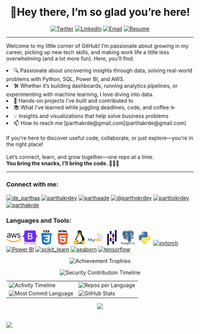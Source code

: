 <h1 align="center">👋Hey there, I’m so glad you’re here!</h1>

<p align="center">
  <a href="https://twitter.com/de_parthaa" target="_blank"><img src="https://img.shields.io/badge/Twitter-%230f1419?style=for-the-badge&logo=x&logoColor=white" alt="Twitter"></a>
  <a href="https://www.linkedin.com/in/parthakrdey" target="_blank"><img src="https://img.shields.io/badge/LinkedIn-blue?style=for-the-badge&logo=linkedin&logoColor=white" alt="LinkedIn"></a>
  <a href="mailto:parthakrde@gmail.com"><img src="https://img.shields.io/badge/Gmail-red?style=for-the-badge&logo=gmail&logoColor=white" alt="Email"></a>
  <a href="Data Analyst/Partha_Dey_Resume_25.pdf" target="_blank"><img src="https://img.shields.io/badge/Resume-View-informational?style=for-the-badge&logo=adobeacrobatreader&logoColor=white&color=brightgreen" alt="Resume"></a>
</p>

---
Welcome to my little corner of GitHub!
I’m passionate about growing in my career, picking up new tech skills, and making work life a little less overwhelming (and a lot more fun). Here, you’ll find:

  <li>🔍 Passionate about uncovering insights through data, solving real-world problems with Python, SQL, Power BI, and AWS.</li>
  <li>🛠️ Whether it’s building dashboards, running analytics pipelines, or experimenting with machine learning, I love diving into data.</li>
  <li>🌟 Hands-on projects I've built and contributed to</li>
  <li>📚 What I’ve learned while juggling deadlines, code, and coffee ☕</li>
  <li>💡 Insights and visualizations that help solve business problems</li>
  <li>📫 How to reach me [parthakrde@gmail.com](parthakrde@gmail.com)</li>
<br>
If you're here to discover useful code, collaborate, or just explore—you're in the right place!<br><br>
Let’s connect, learn, and grow together—one repo at a time.<br>
<b>You bring the snacks, I’ll bring the code. 🍪👨‍💻</b>

---
<h3 align="left">Connect with me:</h3>
<p align="left">
<a href="https://twitter.com/de_parthaa" target="blank"><img align="center" src="https://raw.githubusercontent.com/rahuldkjain/github-profile-readme-generator/master/src/images/icons/Social/twitter.svg" alt="de_parthaa" height="30" width="40" /></a>
<a href="https://linkedin.com/in/parthakrdey" target="blank"><img align="center" src="https://raw.githubusercontent.com/rahuldkjain/github-profile-readme-generator/master/src/images/icons/Social/linked-in-alt.svg" alt="parthakrdey" height="30" width="40" /></a>
<a href="https://kaggle.com/parthaade" target="blank"><img align="center" src="https://raw.githubusercontent.com/rahuldkjain/github-profile-readme-generator/master/src/images/icons/Social/kaggle.svg" alt="parthaade" height="30" width="40" /></a>
<a href="https://medium.com/@parthokrdey" target="blank"><img align="center" src="https://raw.githubusercontent.com/rahuldkjain/github-profile-readme-generator/master/src/images/icons/Social/medium.svg" alt="@parthokrdey" height="30" width="40" /></a>
<a href="https://www.hackerrank.com/parthokrdey" target="blank"><img align="center" src="https://raw.githubusercontent.com/rahuldkjain/github-profile-readme-generator/master/src/images/icons/Social/hackerrank.svg" alt="parthokrdey" height="30" width="40" /></a>
<a href="https://www.leetcode.com/parthakrde" target="blank"><img align="center" src="https://raw.githubusercontent.com/rahuldkjain/github-profile-readme-generator/master/src/images/icons/Social/leet-code.svg" alt="parthakrde" height="30" width="40" /></a>
</p>

<h3 align="left">Languages and Tools:</h3>
<p align="left"> <a href="https://aws.amazon.com" target="_blank" rel="noreferrer"> <img src="https://raw.githubusercontent.com/devicons/devicon/master/icons/amazonwebservices/amazonwebservices-original-wordmark.svg" alt="aws" width="40" height="40"/></a> <a href="https://getbootstrap.com" target="_blank" rel="noreferrer"><img src="https://raw.githubusercontent.com/devicons/devicon/master/icons/bootstrap/bootstrap-plain-wordmark.svg" alt="bootstrap" width="40" height="40"/></a> <a href="https://www.w3schools.com/css/" target="_blank" rel="noreferrer"><img src="https://raw.githubusercontent.com/devicons/devicon/master/icons/css3/css3-original-wordmark.svg" alt="css3" width="40" height="40"/></a> <a href="https://www.w3.org/html/" target="_blank" rel="noreferrer"><img src="https://raw.githubusercontent.com/devicons/devicon/master/icons/html5/html5-original-wordmark.svg" alt="html5" width="40" height="40"/></a> <a href="https://www.linux.org/" target="_blank" rel="noreferrer"><img src="https://raw.githubusercontent.com/devicons/devicon/master/icons/linux/linux-original.svg" alt="linux" width="40" height="40"/></a> <a href="https://www.mysql.com/" target="_blank" rel="noreferrer"> <img src="https://raw.githubusercontent.com/devicons/devicon/master/icons/mysql/mysql-original-wordmark.svg" alt="mysql" width="40" height="40"/></a> <a href="https://pandas.pydata.org/" target="_blank" rel="noreferrer"><img src="https://raw.githubusercontent.com/devicons/devicon/2ae2a900d2f041da66e950e4d48052658d850630/icons/pandas/pandas-original.svg" alt="pandas" width="40" height="40"/></a> <a href="https://www.postgresql.org" target="_blank" rel="noreferrer"><img src="https://raw.githubusercontent.com/devicons/devicon/master/icons/postgresql/postgresql-original-wordmark.svg" alt="postgresql" width="40" height="40"/></a> <a href="https://www.python.org" target="_blank" rel="noreferrer"> <img src="https://raw.githubusercontent.com/devicons/devicon/master/icons/python/python-original.svg" alt="python" width="40" height="40"/></a> <a href="https://pytorch.org/" target="_blank" rel="noreferrer"><img src="https://www.vectorlogo.zone/logos/pytorch/pytorch-icon.svg" alt="pytorch" width="40" height="40"/></a> <a href="https://powerbi.microsoft.com/" target="_blank" rel="noreferrer"><img src="https://www.vectorlogo.zone/logos/microsoft_powerbi/microsoft_powerbi-icon.svg" alt="Power BI" width="40" height="40"/></a> <a href="https://scikit-learn.org/" target="_blank" rel="noreferrer"><img src="https://upload.wikimedia.org/wikipedia/commons/0/05/Scikit_learn_logo_small.svg" alt="scikit_learn" width="40" height="40"/></a> <a href="https://seaborn.pydata.org/" target="_blank" rel="noreferrer"> <img src="https://seaborn.pydata.org/_images/logo-mark-lightbg.svg" alt="seaborn" width="40" height="40"/></a> <a href="https://www.tensorflow.org" target="_blank" rel="noreferrer"> <img src="https://www.vectorlogo.zone/logos/tensorflow/tensorflow-icon.svg" alt="tensorflow" width="40" height="40"/></a> </p>

<p align="center">
  <img src="https://github-profile-trophy.vercel.app/?username=parthadee&theme=gruvbox&row=1" alt="Achievement Trophies" />
</p>

<div align="center">
  <img src="https://ghchart.rshah.org/0D5F1A/parthadee" alt="Security Contribution Timeline" />
</div>

<table align="center">
  <tr>
    <td>
      <img src="https://github-profile-summary-cards.vercel.app/api/cards/productive-time?username=parthadee" alt="Activity Timeline" />
    </td>
    <td>
      <img src="https://github-profile-summary-cards.vercel.app/api/cards/repos-per-language?username=parthadee" alt="Repos per Language" />
    </td>
  </tr>
  <tr>
    <td>
      <img src="https://github-profile-summary-cards.vercel.app/api/cards/most-commit-language?username=parthadee" alt="Most Commit Language" />
    </td>
    <td>
      <img src="https://github-profile-summary-cards.vercel.app/api/cards/stats?username=parthadee" alt="GitHub Stats" />
    </td>
  </tr>
</table>

<p align="center">
  <img src="https://quotes-github-readme.vercel.app/api?quote=Good%20programmers%20write%20code%20that%20humans%20can%20understand.&author=Martin%20Fowler&type=horizontal&theme=dark" />
</p><br>
<img src="https://raw.githubusercontent.com/Trilokia/Trilokia/379277808c61ef204768a61bbc5d25bc7798ccf1/bottom_header.svg" />











